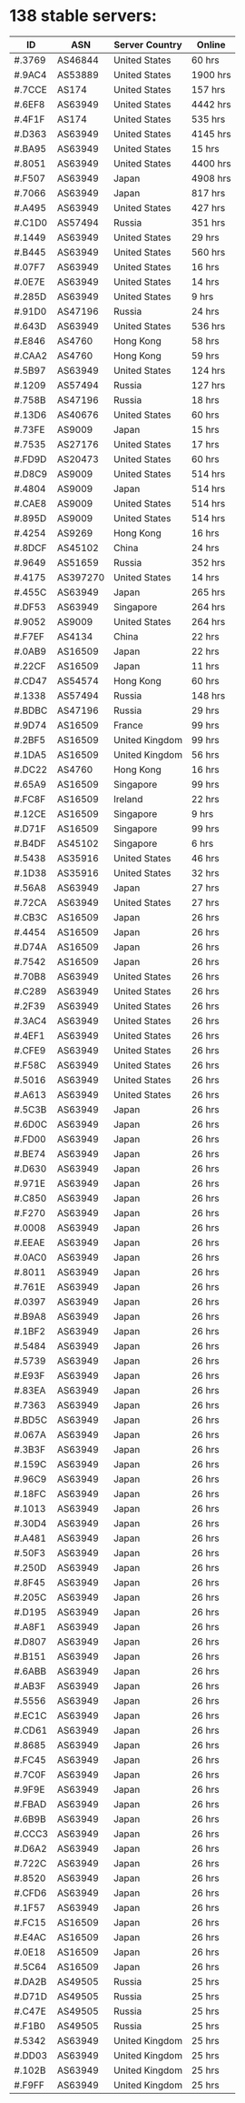 # 138 stable servers:

| ID | ASN | Server Country | Online |
| ------ | ------ | ------ | ------ |
| #.3769 | AS46844 | United States | 60 hrs |
| #.9AC4 | AS53889 | United States | 1900 hrs |
| #.7CCE | AS174 | United States | 157 hrs |
| #.6EF8 | AS63949 | United States | 4442 hrs |
| #.4F1F | AS174 | United States | 535 hrs |
| #.D363 | AS63949 | United States | 4145 hrs |
| #.BA95 | AS63949 | United States | 15 hrs |
| #.8051 | AS63949 | United States | 4400 hrs |
| #.F507 | AS63949 | Japan | 4908 hrs |
| #.7066 | AS63949 | Japan | 817 hrs |
| #.A495 | AS63949 | United States | 427 hrs |
| #.C1D0 | AS57494 | Russia | 351 hrs |
| #.1449 | AS63949 | United States | 29 hrs |
| #.B445 | AS63949 | United States | 560 hrs |
| #.07F7 | AS63949 | United States | 16 hrs |
| #.0E7E | AS63949 | United States | 14 hrs |
| #.285D | AS63949 | United States | 9 hrs |
| #.91D0 | AS47196 | Russia | 24 hrs |
| #.643D | AS63949 | United States | 536 hrs |
| #.E846 | AS4760 | Hong Kong | 58 hrs |
| #.CAA2 | AS4760 | Hong Kong | 59 hrs |
| #.5B97 | AS63949 | United States | 124 hrs |
| #.1209 | AS57494 | Russia | 127 hrs |
| #.758B | AS47196 | Russia | 18 hrs |
| #.13D6 | AS40676 | United States | 60 hrs |
| #.73FE | AS9009 | Japan | 15 hrs |
| #.7535 | AS27176 | United States | 17 hrs |
| #.FD9D | AS20473 | United States | 60 hrs |
| #.D8C9 | AS9009 | United States | 514 hrs |
| #.4804 | AS9009 | Japan | 514 hrs |
| #.CAE8 | AS9009 | United States | 514 hrs |
| #.895D | AS9009 | United States | 514 hrs |
| #.4254 | AS9269 | Hong Kong | 16 hrs |
| #.8DCF | AS45102 | China | 24 hrs |
| #.9649 | AS51659 | Russia | 352 hrs |
| #.4175 | AS397270 | United States | 14 hrs |
| #.455C | AS63949 | Japan | 265 hrs |
| #.DF53 | AS63949 | Singapore | 264 hrs |
| #.9052 | AS9009 | United States | 264 hrs |
| #.F7EF | AS4134 | China | 22 hrs |
| #.0AB9 | AS16509 | Japan | 22 hrs |
| #.22CF | AS16509 | Japan | 11 hrs |
| #.CD47 | AS54574 | Hong Kong | 60 hrs |
| #.1338 | AS57494 | Russia | 148 hrs |
| #.BDBC | AS47196 | Russia | 29 hrs |
| #.9D74 | AS16509 | France | 99 hrs |
| #.2BF5 | AS16509 | United Kingdom | 99 hrs |
| #.1DA5 | AS16509 | United Kingdom | 56 hrs |
| #.DC22 | AS4760 | Hong Kong | 16 hrs |
| #.65A9 | AS16509 | Singapore | 99 hrs |
| #.FC8F | AS16509 | Ireland | 22 hrs |
| #.12CE | AS16509 | Singapore | 9 hrs |
| #.D71F | AS16509 | Singapore | 99 hrs |
| #.B4DF | AS45102 | Singapore | 6 hrs |
| #.5438 | AS35916 | United States | 46 hrs |
| #.1D38 | AS35916 | United States | 32 hrs |
| #.56A8 | AS63949 | Japan | 27 hrs |
| #.72CA | AS63949 | United States | 27 hrs |
| #.CB3C | AS16509 | Japan | 26 hrs |
| #.4454 | AS16509 | Japan | 26 hrs |
| #.D74A | AS16509 | Japan | 26 hrs |
| #.7542 | AS16509 | Japan | 26 hrs |
| #.70B8 | AS63949 | United States | 26 hrs |
| #.C289 | AS63949 | United States | 26 hrs |
| #.2F39 | AS63949 | United States | 26 hrs |
| #.3AC4 | AS63949 | United States | 26 hrs |
| #.4EF1 | AS63949 | United States | 26 hrs |
| #.CFE9 | AS63949 | United States | 26 hrs |
| #.F58C | AS63949 | United States | 26 hrs |
| #.5016 | AS63949 | United States | 26 hrs |
| #.A613 | AS63949 | United States | 26 hrs |
| #.5C3B | AS63949 | Japan | 26 hrs |
| #.6D0C | AS63949 | Japan | 26 hrs |
| #.FD00 | AS63949 | Japan | 26 hrs |
| #.BE74 | AS63949 | Japan | 26 hrs |
| #.D630 | AS63949 | Japan | 26 hrs |
| #.971E | AS63949 | Japan | 26 hrs |
| #.C850 | AS63949 | Japan | 26 hrs |
| #.F270 | AS63949 | Japan | 26 hrs |
| #.0008 | AS63949 | Japan | 26 hrs |
| #.EEAE | AS63949 | Japan | 26 hrs |
| #.0AC0 | AS63949 | Japan | 26 hrs |
| #.8011 | AS63949 | Japan | 26 hrs |
| #.761E | AS63949 | Japan | 26 hrs |
| #.0397 | AS63949 | Japan | 26 hrs |
| #.B9A8 | AS63949 | Japan | 26 hrs |
| #.1BF2 | AS63949 | Japan | 26 hrs |
| #.5484 | AS63949 | Japan | 26 hrs |
| #.5739 | AS63949 | Japan | 26 hrs |
| #.E93F | AS63949 | Japan | 26 hrs |
| #.83EA | AS63949 | Japan | 26 hrs |
| #.7363 | AS63949 | Japan | 26 hrs |
| #.BD5C | AS63949 | Japan | 26 hrs |
| #.067A | AS63949 | Japan | 26 hrs |
| #.3B3F | AS63949 | Japan | 26 hrs |
| #.159C | AS63949 | Japan | 26 hrs |
| #.96C9 | AS63949 | Japan | 26 hrs |
| #.18FC | AS63949 | Japan | 26 hrs |
| #.1013 | AS63949 | Japan | 26 hrs |
| #.30D4 | AS63949 | Japan | 26 hrs |
| #.A481 | AS63949 | Japan | 26 hrs |
| #.50F3 | AS63949 | Japan | 26 hrs |
| #.250D | AS63949 | Japan | 26 hrs |
| #.8F45 | AS63949 | Japan | 26 hrs |
| #.205C | AS63949 | Japan | 26 hrs |
| #.D195 | AS63949 | Japan | 26 hrs |
| #.A8F1 | AS63949 | Japan | 26 hrs |
| #.D807 | AS63949 | Japan | 26 hrs |
| #.B151 | AS63949 | Japan | 26 hrs |
| #.6ABB | AS63949 | Japan | 26 hrs |
| #.AB3F | AS63949 | Japan | 26 hrs |
| #.5556 | AS63949 | Japan | 26 hrs |
| #.EC1C | AS63949 | Japan | 26 hrs |
| #.CD61 | AS63949 | Japan | 26 hrs |
| #.8685 | AS63949 | Japan | 26 hrs |
| #.FC45 | AS63949 | Japan | 26 hrs |
| #.7C0F | AS63949 | Japan | 26 hrs |
| #.9F9E | AS63949 | Japan | 26 hrs |
| #.FBAD | AS63949 | Japan | 26 hrs |
| #.6B9B | AS63949 | Japan | 26 hrs |
| #.CCC3 | AS63949 | Japan | 26 hrs |
| #.D6A2 | AS63949 | Japan | 26 hrs |
| #.722C | AS63949 | Japan | 26 hrs |
| #.8520 | AS63949 | Japan | 26 hrs |
| #.CFD6 | AS63949 | Japan | 26 hrs |
| #.1F57 | AS63949 | Japan | 26 hrs |
| #.FC15 | AS16509 | Japan | 26 hrs |
| #.E4AC | AS16509 | Japan | 26 hrs |
| #.0E18 | AS16509 | Japan | 26 hrs |
| #.5C64 | AS16509 | Japan | 26 hrs |
| #.DA2B | AS49505 | Russia | 25 hrs |
| #.D71D | AS49505 | Russia | 25 hrs |
| #.C47E | AS49505 | Russia | 25 hrs |
| #.F1B0 | AS49505 | Russia | 25 hrs |
| #.5342 | AS63949 | United Kingdom | 25 hrs |
| #.DD03 | AS63949 | United Kingdom | 25 hrs |
| #.102B | AS63949 | United Kingdom | 25 hrs |
| #.F9FF | AS63949 | United Kingdom | 25 hrs |

